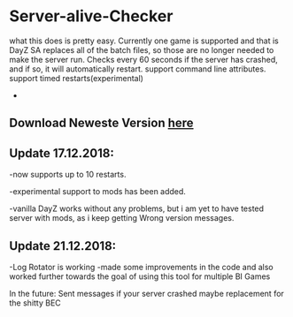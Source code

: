 # Server-alive-Checker
what this does is pretty easy.
Currently one game is supported and that is DayZ SA
replaces all of the batch files, so those are no longer needed to make the server run.
Checks every 60 seconds if the server has crashed, and if so, it will automatically restart.
support command line attributes.
support timed restarts(experimental)

-
Download Neweste Version [here](https://github.com/Cherdenko/Server-alive-Checker/releases/download/v.0.6.5/Release.v.0.6.5.rar)
-
Update 17.12.2018:
- 
-now supports up to 10 restarts.

-experimental support to mods has been added.

-vanilla DayZ works without any problems, but i am yet to have tested server with mods, as i keep getting Wrong version messages.

Update 21.12.2018:
- 
-Log Rotator is working
-made some improvements in the code and also worked further towards the goal of using this tool for multiple BI Games

In the future:
Sent messages if your server crashed
maybe replacement for the shitty BEC
